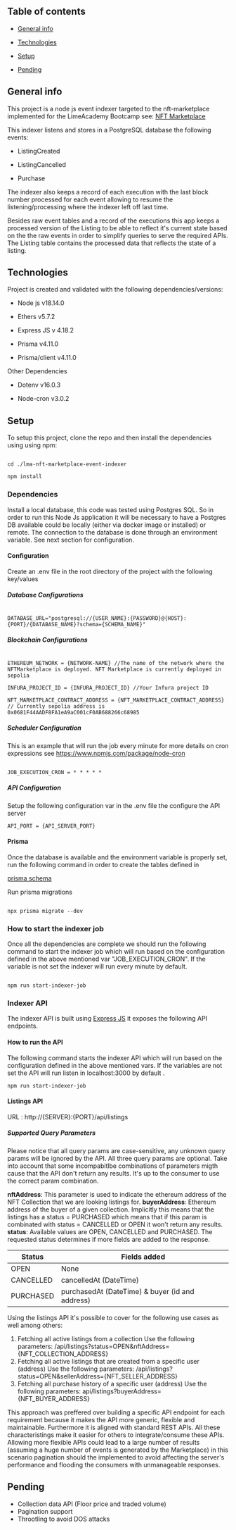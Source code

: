 ## Table of contents

  

- [General info](#general-info)

- [Technologies](#technologies)

- [Setup](#setup)

- [Pending](#pending)

  

## General info
This project is a node js event indexer targeted to the nft-marketplace implemented for the LimeAcademy Bootcamp see: [NFT Marketplace](https://github.com/baltasarromero/lma-nft-marketplacesimple)
  
This indexer listens and stores in a PostgreSQL database the following events:

- ListingCreated

- ListingCancelled

- Purchase

The indexer also keeps a record of each execution with the last block number processed for each event allowing to resume the listening/processing where the indexer left off last time.

Besides raw event tables and a record of the executions this app keeps a processed version of the Listing to be able to reflect it's current state based on the the raw events in order to simplify queries to serve the required APIs. The Listing table contains the processed data that reflects the state of a listing.

  

## Technologies
Project is created and validated with the following dependencies/versions:
  
- Node js v18.14.0

- Ethers v5.7.2

- Express JS v 4.18.2

- Prisma v4.11.0

- Prisma/client v4.11.0

  
Other Dependencies

- Dotenv v16.0.3

- Node-cron v3.0.2
  
## Setup
  
To setup this project, clone the repo and then install the dependencies using using npm:
```

cd ./lma-nft-marketplace-event-indexer

npm install

```
### Dependencies

Install a local database, this code was tested using Postgres SQL. So in order to run this Node Js application it will be necessary to have a Postgres DB available could be locally (either via docker image or installed) or remote. The connection to the database is done through an environment variable. See next section for configuration.

#### Configuration
Create an .env file in the root directory of the project with the following key/values

##### Database Configurations
```

DATABASE_URL="postgresql://{USER_NAME}:{PASSWORD}@{HOST}:{PORT}/{DATABASE_NAME}?schema={SCHEMA_NAME}"

```
##### Blockchain Configurations
```

ETHEREUM_NETWORK = {NETWORK-NAME} //The name of the network where the NFTMarketplace is deployed. NFT Marketplace is currently deployed in sepolia

INFURA_PROJECT_ID = {INFURA_PROJECT_ID} //Your Infura project ID

NFT_MARKETPLACE_CONTRACT_ADDRESS = {NFT_MARKETPLACE_CONTRACT_ADDRESS} // Currently sepolia address is 0x0681F44AADF8FA1eA9aC001cF0AB688266c68985

```
##### Scheduler Configuration

This is an example that will run the job every minute for more details on cron expressions see https://www.npmjs.com/package/node-cron

```

JOB_EXECUTION_CRON = * * * * *

```
##### API Configuration
Setup the following configuration var in the .env file the configure the API server
```
API_PORT = {API_SERVER_PORT}

```
#### Prisma

Once the database is available and the environment variable is properly set, run the following command in order to create the tables defined in

[prisma schema](prisma/schema.prisma)
 
Run prisma migrations

```

npx prisma migrate --dev

```

### How to start the indexer job

Once all the dependencies are complete we should run the following command to start the indexer job which will run based on the configuration defined in the above mentioned var "JOB_EXECUTION_CRON". If the variable is not set the indexer will run every minute by default.

```

npm run start-indexer-job

```
### Indexer API
The indexer API is built using [Express JS](https://expressjs.com/) it exposes the following API endpoints.



#### How to run the API

The following command starts the indexer API which will run based on the configuration defined in the above mentioned vars. If the variables are not set the API will run listen in localhost:3000 by default .

```
npm run start-indexer-job
```


#### Listings API
URL : http://{SERVER}:{PORT}/api/listings
##### Supported Query Parameters
Please notice that all query params are case-sensitive, any unknown query params will be ignored by the API. All three query params are optional. Take into account that some incompabitlbe combinations of parameters migth cause that the API don't return any results. It's up to the consumer to use the correct param combination.

**nftAddress**: This parameter is used to indicate the ethereum address of the NFT Collection that we are looking listings for.
**buyerAddress**: Ethereum address of the buyer of a given collection. Implicitly this means that the listings has a status = PURCHASED which means that if this param is combinated with status = CANCELLED or OPEN it won't return any results.  
**status**: Available values are OPEN, CANCELLED and PURCHASED. The requested status determines if more fields are added to the response.

| Status       | Fields added     |
|--------------|-----------|
| OPEN | None      | 
| CANCELLED      | cancelledAt (DateTime)  |
| PURCHASED      | purchasedAt (DateTime) & buyer (id and address) |


Using the listings API it's possible to cover for the following use cases as well among others:

1. Fetching all active listings from a collection
	Use the following parameters: /api/listings?status=OPEN&nftAddress={NFT_COLLECTION_ADDRESS}
2. Fetching all active listings that are created from a specific user (address)
	Use the following parameters: /api/listings?status=OPEN&sellerAddress={NFT_SELLER_ADDRESS}
3. Fetching all purchase history of a specific user (address)
	Use the following parameters: api/listings?buyerAddress={NFT_BUYER_ADDRESS}

This approach was preffered over building a specific API endpoint for each requirement because it makes the API more generic, flexible and maintainable. Furthermore it is aligned with standard REST APIs. All these characteristings make it easier for others to integrate/consume these APIs.
Allowing more flexible APIs could lead to a large number of results (assuming a huge number of events is generated by the Marketplace) in this scenario pagination should the implemented to avoid affecting the server's performance and flooding the consumers with unmanageable responses.

## Pending

- Collection data API (Floor price and traded volume)
- Pagination support
- Throotling to avoid DOS attacks